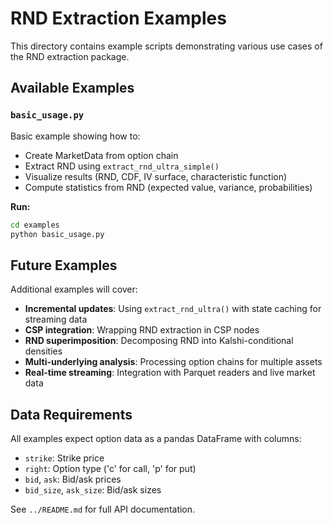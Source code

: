 # RND Extraction Examples

This directory contains example scripts demonstrating various use cases of the RND extraction package.

## Available Examples

### `basic_usage.py`
Basic example showing how to:
- Create MarketData from option chain
- Extract RND using `extract_rnd_ultra_simple()`
- Visualize results (RND, CDF, IV surface, characteristic function)
- Compute statistics from RND (expected value, variance, probabilities)

**Run:**
```bash
cd examples
python basic_usage.py
```

## Future Examples

Additional examples will cover:
- **Incremental updates**: Using `extract_rnd_ultra()` with state caching for streaming data
- **CSP integration**: Wrapping RND extraction in CSP nodes
- **RND superimposition**: Decomposing RND into Kalshi-conditional densities
- **Multi-underlying analysis**: Processing option chains for multiple assets
- **Real-time streaming**: Integration with Parquet readers and live market data

## Data Requirements

All examples expect option data as a pandas DataFrame with columns:
- `strike`: Strike price
- `right`: Option type ('c' for call, 'p' for put)
- `bid`, `ask`: Bid/ask prices
- `bid_size`, `ask_size`: Bid/ask sizes

See `../README.md` for full API documentation.

